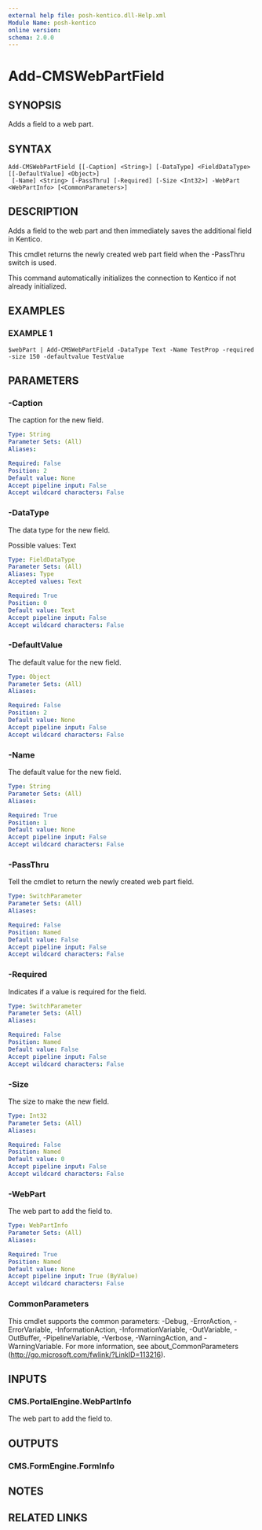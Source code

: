 ```yaml
---
external help file: posh-kentico.dll-Help.xml
Module Name: posh-kentico
online version:
schema: 2.0.0
---
```


# Add-CMSWebPartField

## SYNOPSIS
Adds a field to a web part.

## SYNTAX

```
Add-CMSWebPartField [[-Caption] <String>] [-DataType] <FieldDataType> [[-DefaultValue] <Object>]
 [-Name] <String> [-PassThru] [-Required] [-Size <Int32>] -WebPart <WebPartInfo> [<CommonParameters>]
```

## DESCRIPTION
Adds a field to the web part and then immediately saves the additional field in Kentico.

This cmdlet returns the newly created web part field when the -PassThru switch is used.

This command automatically initializes the connection to Kentico if not already initialized.

## EXAMPLES

### EXAMPLE 1
```
$webPart | Add-CMSWebPartField -DataType Text -Name TestProp -required -size 150 -defaultvalue TestValue
```

## PARAMETERS

### -Caption
The caption for the new field.

```yaml
Type: String
Parameter Sets: (All)
Aliases:

Required: False
Position: 2
Default value: None
Accept pipeline input: False
Accept wildcard characters: False
```

### -DataType
The data type for the new field.

Possible values: Text

```yaml
Type: FieldDataType
Parameter Sets: (All)
Aliases: Type
Accepted values: Text

Required: True
Position: 0
Default value: Text
Accept pipeline input: False
Accept wildcard characters: False
```

### -DefaultValue
The default value for the new field.

```yaml
Type: Object
Parameter Sets: (All)
Aliases:

Required: False
Position: 2
Default value: None
Accept pipeline input: False
Accept wildcard characters: False
```

### -Name
The default value for the new field.

```yaml
Type: String
Parameter Sets: (All)
Aliases:

Required: True
Position: 1
Default value: None
Accept pipeline input: False
Accept wildcard characters: False
```

### -PassThru
Tell the cmdlet to return the newly created web part field.

```yaml
Type: SwitchParameter
Parameter Sets: (All)
Aliases:

Required: False
Position: Named
Default value: False
Accept pipeline input: False
Accept wildcard characters: False
```

### -Required
Indicates if a value is required for the field.

```yaml
Type: SwitchParameter
Parameter Sets: (All)
Aliases:

Required: False
Position: Named
Default value: False
Accept pipeline input: False
Accept wildcard characters: False
```

### -Size
The size to make the new field.

```yaml
Type: Int32
Parameter Sets: (All)
Aliases:

Required: False
Position: Named
Default value: 0
Accept pipeline input: False
Accept wildcard characters: False
```

### -WebPart
The web part to add the field to.

```yaml
Type: WebPartInfo
Parameter Sets: (All)
Aliases:

Required: True
Position: Named
Default value: None
Accept pipeline input: True (ByValue)
Accept wildcard characters: False
```

### CommonParameters
This cmdlet supports the common parameters: -Debug, -ErrorAction, -ErrorVariable, -InformationAction, -InformationVariable, -OutVariable, -OutBuffer, -PipelineVariable, -Verbose, -WarningAction, and -WarningVariable.
For more information, see about_CommonParameters (http://go.microsoft.com/fwlink/?LinkID=113216).

## INPUTS

### CMS.PortalEngine.WebPartInfo
The web part to add the field to.

## OUTPUTS

### CMS.FormEngine.FormInfo
## NOTES

## RELATED LINKS

